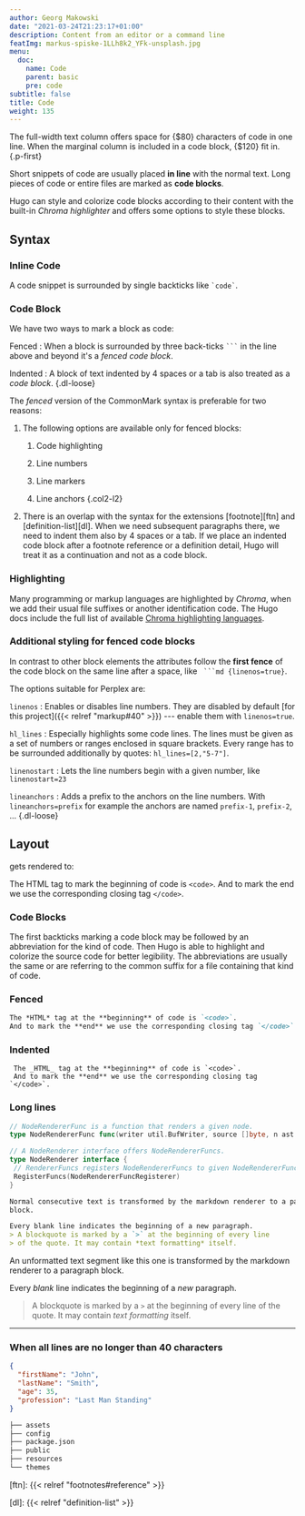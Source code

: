 ```yaml
---
author: Georg Makowski
date: "2021-03-24T21:23:17+01:00"
description: Content from an editor or a command line
featImg: markus-spiske-1LLh8k2_YFk-unsplash.jpg
menu:
  doc:
    name: Code
    parent: basic
    pre: code
subtitle: false
title: Code
weight: 135
---
```


The full-width text column offers space for {$80} characters of code in one line. When the marginal column is included in a code block, {$120} fit in.
{.p-first} <!--more-->

Short snippets of code are usually placed **in line** with the normal text. Long pieces of code or entire files are marked as **code blocks**.

Hugo can style and colorize code blocks according to their content with the built-in _Chroma highlighter_ and offers some options to style these blocks.  

## Syntax

### Inline Code

A code snippet is surrounded by single backticks like `` `code` ``.

### Code Block

We have two ways to mark a block as code:

Fenced
: When a block is surrounded by three back-ticks `` ``` `` in the line above and beyond it's a _fenced code block_.

Indented
: A block of text indented by 4 spaces or a tab is also treated as a _code block_.
{.dl-loose}

The _fenced_ version of the CommonMark syntax is preferable for two reasons:

1. The following options are available only for fenced blocks:

   1. Code highlighting

   2. Line numbers

   3. Line markers

   4. Line anchors
   {.col2-l2}

2. There is an overlap with the syntax for the extensions [footnote][ftn] and [definition-list][dl]. When we need subsequent paragraphs there, we need to indent them also by 4 spaces or a tab. If we place an indented code block after a footnote reference or a definition detail, Hugo will treat it as a continuation and not as a code block.

### Highlighting

Many programming or markup languages are highlighted by _Chroma_, when we add their usual file suffixes or another identification code. The Hugo docs include the full list of available [Chroma highlighting languages][hugochroma].

### Additional styling for fenced code blocks

In contrast to other block elements the attributes follow the **first fence** of the code block on the same line after a space, like `` ```md {linenos=true}``.

The options suitable for Perplex are:

`linenos`
: Enables or disables line numbers. They are disabled by default [for this project]({{< relref "markup#40" >}}) --- enable them with `linenos=true`.

`hl_lines`
: Especially highlights some code lines. The lines must be given as a set of numbers or ranges enclosed in square brackets. Every range has to be surrounded additionally by quotes: `hl_lines=[2,"5-7"]`.

`linenostart`
: Lets the line numbers begin with a given number, like `linenostart=23`

`lineanchors`
: Adds a prefix to the anchors on the line numbers. With `lineanchors=prefix` for example the anchors are named `prefix-1`, `prefix-2`, ...
{.dl-loose}

## Layout

gets rendered to:

The HTML tag to mark the beginning of code is `<code>`. And to mark the end we use the corresponding closing tag `</code>`.

### Code Blocks

The first backticks marking a code block may be followed by an abbreviation for the kind of code. Then Hugo is able to highlight and colorize the source code for better legibility. The abbreviations are usually the same or are referring to the common suffix for a file containing that kind of code.

### Fenced

```md
The *HTML* tag at the **beginning** of code is `<code>`.
And to mark the **end** we use the corresponding closing tag `</code>`.
```

### Indented

     The _HTML_ tag at the **beginning** of code is `<code>`.
     And to mark the **end** we use the corresponding closing tag `</code>`.

### Long lines

```go {class=full-width linenos=true}
// NodeRendererFunc is a function that renders a given node.
type NodeRendererFunc func(writer util.BufWriter, source []byte, n ast.Node, entering bool) (ast.WalkStatus, error)

// A NodeRenderer interface offers NodeRendererFuncs.
type NodeRenderer interface {
 // RendererFuncs registers NodeRendererFuncs to given NodeRendererFuncRegisterer.
 RegisterFuncs(NodeRendererFuncRegisterer)
}
```

```md {linenos=true, linenostart=3, hl_lines=["3-4"]}
Normal consecutive text is transformed by the markdown renderer to a paragraph
block.

Every blank line indicates the beginning of a new paragraph.
> A blockquote is marked by a `>` at the beginning of every line
> of the quote. It may contain *text formatting* itself.
```

An unformatted text segment like this one is transformed by the markdown renderer to a paragraph block.

Every _blank_ line indicates the beginning of a _new_ paragraph.
> A blockquote is marked by a `>` at the beginning of every line of the quote. It may contain _text formatting_ itself.

***

### When all lines are no longer than 40 characters

```json
{
  "firstName": "John",
  "lastName": "Smith",
  "age": 35,
  "profession": "Last Man Standing"
}
```

```bash {.lh15}
├── assets
├── config
├── package.json
├── public
├── resources
└── themes
```

[hugochroma]: https://gohugo.io/content-management/syntax-highlighting/#list-of-chroma-highlighting-languages

[ftn]: {{< relref "footnotes#reference" >}}

[dl]: {{< relref "definition-list" >}}

